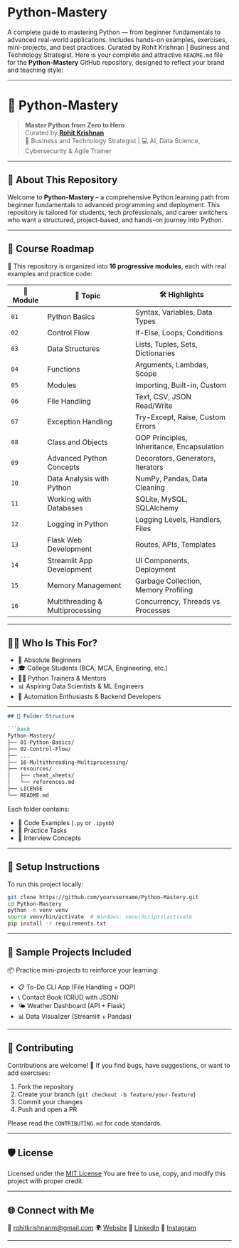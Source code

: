 # Python-Mastery
A complete guide to mastering Python — from beginner fundamentals to advanced real-world applications. Includes hands-on examples, exercises, mini-projects, and best practices. Curated by Rohit Krishnan | Business and Technology Strategist.
Here is your complete and attractive `README.md` file for the **Python-Mastery** GitHub repository, designed to reflect your brand and teaching style:

---

# 🐍 Python-Mastery

> **Master Python from Zero to Hero**  
> Curated by [**Rohit Krishnan**](https://rohitkrishnan.co.in)  
> 🚀 Business and Technology Strategist | 💻 AI, Data Science, Cybersecurity & Agile Trainer

---

## 🎯 About This Repository

Welcome to **Python-Mastery** – a comprehensive Python learning path from beginner fundamentals to advanced programming and deployment. This repository is tailored for students, tech professionals, and career switchers who want a structured, project-based, and hands-on journey into Python.

---

## 🧭 Course Roadmap

📘 This repository is organized into **16 progressive modules**, each with real examples and practice code:

| 📁 Module | 🧠 Topic                              | 🛠️ Highlights |
|----------|--------------------------------------|---------------|
| `01`     | Python Basics                        | Syntax, Variables, Data Types |
| `02`     | Control Flow                         | If-Else, Loops, Conditions |
| `03`     | Data Structures                      | Lists, Tuples, Sets, Dictionaries |
| `04`     | Functions                            | Arguments, Lambdas, Scope |
| `05`     | Modules                              | Importing, Built-in, Custom |
| `06`     | File Handling                        | Text, CSV, JSON Read/Write |
| `07`     | Exception Handling                   | Try-Except, Raise, Custom Errors |
| `08`     | Class and Objects                    | OOP Principles, Inheritance, Encapsulation |
| `09`     | Advanced Python Concepts             | Decorators, Generators, Iterators |
| `10`     | Data Analysis with Python            | NumPy, Pandas, Data Cleaning |
| `11`     | Working with Databases               | SQLite, MySQL, SQLAlchemy |
| `12`     | Logging in Python                    | Logging Levels, Handlers, Files |
| `13`     | Flask Web Development                | Routes, APIs, Templates |
| `14`     | Streamlit App Development            | UI Components, Deployment |
| `15`     | Memory Management                    | Garbage Collection, Memory Profiling |
| `16`     | Multithreading & Multiprocessing     | Concurrency, Threads vs Processes |

---

## 👨‍💻 Who Is This For?

- 👶 Absolute Beginners
- 🎓 College Students (BCA, MCA, Engineering, etc.)
- 👨‍🏫 Python Trainers & Mentors
- 📊 Aspiring Data Scientists & ML Engineers
- 🧪 Automation Enthusiasts & Backend Developers

---
````markdown
## 📂 Folder Structure

```bash
Python-Mastery/
├── 01-Python-Basics/
├── 02-Control-Flow/
├── ...
├── 16-Multithreading-Multiprocessing/
├── resources/
│   ├── cheat_sheets/
│   └── references.md
├── LICENSE
└── README.md
````

Each folder contains:

* 📄 Code Examples (`.py` or `.ipynb`)
* 📝 Practice Tasks
* 🧠 Interview Concepts

---

## 🔧 Setup Instructions

To run this project locally:

```bash
git clone https://github.com/yourusername/Python-Mastery.git
cd Python-Mastery
python -m venv venv
source venv/bin/activate  # Windows: venv\Scripts\activate
pip install -r requirements.txt
```

---

## 🧪 Sample Projects Included

📦 Practice mini-projects to reinforce your learning:

* 📋 To-Do CLI App (File Handling + OOP)
* 📞 Contact Book (CRUD with JSON)
* 🌤️ Weather Dashboard (API + Flask)
* 📊 Data Visualizer (Streamlit + Pandas)

---

## 🤝 Contributing

Contributions are welcome! 🚀
If you find bugs, have suggestions, or want to add exercises:

1. Fork the repository
2. Create your branch (`git checkout -b feature/your-feature`)
3. Commit your changes
4. Push and open a PR

Please read the `CONTRIBUTING.md` for code standards.

---

## 🛡️ License

Licensed under the [MIT License](./LICENSE)
You are free to use, copy, and modify this project with proper credit.

---

## 🌐 Connect with Me

📧 [rohitkrishnanm@gmail.com](mailto:rohitkrishnanm@gmail.com)
🌍 [Website](https://rohitkrishnan.co.in)
💼 [LinkedIn](https://www.linkedin.com/in/rohit-krishnan-320a5375)
📸 [Instagram](https://www.instagram.com/prof_rohit_)

---


